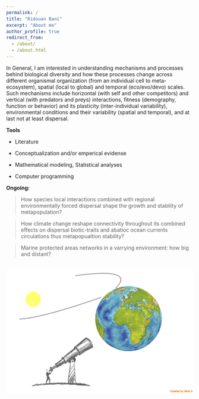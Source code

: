```yaml
---
permalink: /
title: "Ridouan Bani"
excerpt: "About me"
author_profile: true
redirect_from:
  - /about/
  - /about.html
---
```


In General, I am  interested in understanding mechanisms and processes behind biological diversity and how these processes change across different organismal organization (from an individual cell to meta-ecosystem), spatial (local to global) and temporal (eco/evo/devo) scales. Such mechanisms include  horizontal (with self and other competitors) and vertical (with predators and preys) interactions, fitness (demography, function or behavior) and its plasticity (inter-individual variability),  environmental conditions and their variability (spatial and temporal), and at last not at least dispersal.


**Tools**

* Literature

* Conceptualization and/or emperical evidense

* Mathematical modeling, Statistical analyses  

* Computer programming


**Ongoing:**
> How  species local interactions combined with regional environmentally forced dispersal shape the growth and stability of metapopulation?

> How climate change reshape connectivity throughout its combined effects on dispersal biotic-traits and abatioc ocean currents circulations thus metapopualtion stability? 

> Marine protected areas networks in a varrying environment: how big and distant?


<br/><img src='/images/Macroscopy.png'>
